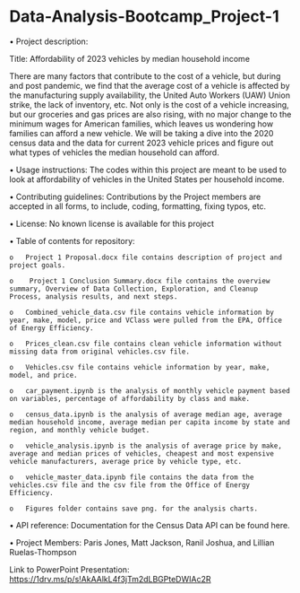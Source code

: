 # Data-Analysis-Bootcamp_Project-1
•	Project description: 

Title: Affordability of 2023 vehicles by median household income

There are many factors that contribute to the cost of a vehicle, but during and post pandemic, we find that the average cost of a vehicle is affected by the manufacturing supply availability, the United Auto Workers (UAW) Union strike, the lack of inventory, etc. Not only is the cost of a vehicle increasing, but our groceries and gas prices are also rising, with no major change to the minimum wages for American families, which leaves us wondering how families can afford a new vehicle. We will be taking a dive into the 2020 census data and the data for current 2023 vehicle prices and figure out what types of vehicles the median household can afford.

•	Usage instructions: The codes within this project are meant to be used to look at affordability of vehicles in the United States per household income.

•	Contributing guidelines: Contributions by the Project members are accepted in all forms, to include, coding, formatting, fixing typos, etc.

•	License: No known license is available for this project

•	Table of contents for repository: 
 
    o	Project 1 Proposal.docx file contains description of project and project goals.
  
    o	 Project 1 Conclusion Summary.docx file contains the overview summary, Overview of Data Collection, Exploration, and Cleanup Process, analysis results, and next steps.
 
    o	Combined_vehicle_data.csv file contains vehicle information by year, make, model, price and VClass were pulled from the EPA, Office of Energy Efficiency. 
 
    o	Prices_clean.csv file contains clean vehicle information without missing data from original vehicles.csv file.
 
    o	Vehicles.csv file contains vehicle information by year, make, model, and price.
 
    o	car_payment.ipynb is the analysis of monthly vehicle payment based on variables, percentage of affordability by class and make.
 
    o	census_data.ipynb is the analysis of average median age, average median household income, average median per capita income by state and region, and monthly vehicle budget.
 
    o	vehicle_analysis.ipynb is the analysis of average price by make, average and median prices of vehicles, cheapest and most expensive vehicle manufacturers, average price by vehicle type, etc.
 
    o	vehicle_master_data.ipynb file contains the data from the vehicles.csv file and the csv file from the Office of Energy Efficiency.
 
    o	Figures folder contains save png. for the analysis charts.



•	API reference: Documentation for the Census Data API can be found here.

•	Project Members: Paris Jones, Matt Jackson, Ranil Joshua, and Lillian Ruelas-Thompson

Link to PowerPoint Presentation: https://1drv.ms/p/s!AkAAlkL4f3jTm2dLBGPteDWIAc2R
